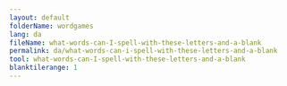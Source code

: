 ```yaml
---
layout: default
folderName: wordgames
lang: da
fileName: what-words-can-I-spell-with-these-letters-and-a-blank
permalink: da/what-words-can-i-spell-with-these-letters-and-a-blank
tool: what-words-can-I-spell-with-these-letters-and-a-blank
blanktilerange: 1
---     
```

